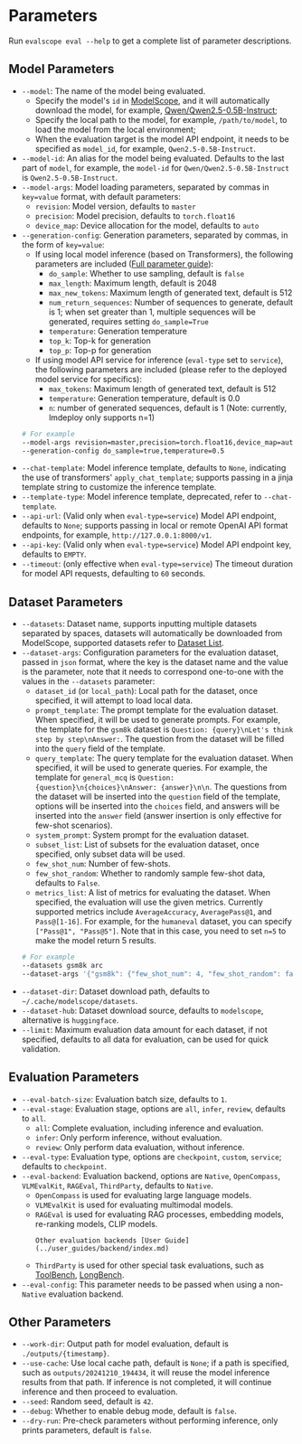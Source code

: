 # Parameters

Run `evalscope eval --help` to get a complete list of parameter descriptions.

## Model Parameters
- `--model`: The name of the model being evaluated.
  - Specify the model's `id` in [ModelScope](https://modelscope.cn/), and it will automatically download the model, for example, [Qwen/Qwen2.5-0.5B-Instruct](https://modelscope.cn/models/Qwen/Qwen2.5-0.5B-Instruct/summary);
  - Specify the local path to the model, for example, `/path/to/model`, to load the model from the local environment;
  - When the evaluation target is the model API endpoint, it needs to be specified as `model_id`, for example, `Qwen2.5-0.5B-Instruct`.
- `--model-id`: An alias for the model being evaluated. Defaults to the last part of `model`, for example, the `model-id` for `Qwen/Qwen2.5-0.5B-Instruct` is `Qwen2.5-0.5B-Instruct`.
- `--model-args`: Model loading parameters, separated by commas in `key=value` format, with default parameters:
  - `revision`: Model version, defaults to `master`
  - `precision`: Model precision, defaults to `torch.float16`
  - `device_map`: Device allocation for the model, defaults to `auto`
- `--generation-config`: Generation parameters, separated by commas, in the form of `key=value`:
  - If using local model inference (based on Transformers), the following parameters are included ([Full parameter guide](https://huggingface.co/docs/transformers/main_classes/text_generation#transformers.GenerationConfig)):
    - `do_sample`: Whether to use sampling, default is `false`
    - `max_length`: Maximum length, default is 2048
    - `max_new_tokens`: Maximum length of generated text, default is 512
    - `num_return_sequences`: Number of sequences to generate, default is 1; when set greater than 1, multiple sequences will be generated, requires setting `do_sample=True`
    - `temperature`: Generation temperature
    - `top_k`: Top-k for generation
    - `top_p`: Top-p for generation
  - If using model API service for inference (`eval-type` set to `service`), the following parameters are included (please refer to the deployed model service for specifics):
    - `max_tokens`: Maximum length of generated text, default is 512
    - `temperature`: Generation temperature, default is 0.0
    - `n`: number of generated sequences, default is 1 (Note: currently, lmdeploy only supports n=1)
  ```bash
  # For example
  --model-args revision=master,precision=torch.float16,device_map=auto
  --generation-config do_sample=true,temperature=0.5
  ```
- `--chat-template`: Model inference template, defaults to `None`, indicating the use of transformers' `apply_chat_template`; supports passing in a jinja template string to customize the inference template.
- `--template-type`: Model inference template, deprecated, refer to `--chat-template`.
- `--api-url`: (Valid only when `eval-type=service`) Model API endpoint, defaults to `None`; supports passing in local or remote OpenAI API format endpoints, for example, `http://127.0.0.1:8000/v1`.
- `--api-key`: (Valid only when `eval-type=service`) Model API endpoint key, defaults to `EMPTY`.
- `--timeout`: (only effective when `eval-type=service`) The timeout duration for model API requests, defaulting to `60` seconds.

## Dataset Parameters
- `--datasets`: Dataset name, supports inputting multiple datasets separated by spaces, datasets will automatically be downloaded from ModelScope, supported datasets refer to [Dataset List](./supported_dataset.md#supported-datasets).
- `--dataset-args`: Configuration parameters for the evaluation dataset, passed in `json` format, where the key is the dataset name and the value is the parameter, note that it needs to correspond one-to-one with the values in the `--datasets` parameter:
  - `dataset_id` (or `local_path`): Local path for the dataset, once specified, it will attempt to load local data.
  - `prompt_template`: The prompt template for the evaluation dataset. When specified, it will be used to generate prompts. For example, the template for the `gsm8k` dataset is `Question: {query}\nLet's think step by step\nAnswer:`. The question from the dataset will be filled into the `query` field of the template.
  - `query_template`: The query template for the evaluation dataset. When specified, it will be used to generate queries. For example, the template for `general_mcq` is `Question: {question}\n{choices}\nAnswer: {answer}\n\n`. The questions from the dataset will be inserted into the `question` field of the template, options will be inserted into the `choices` field, and answers will be inserted into the `answer` field (answer insertion is only effective for few-shot scenarios).
  - `system_prompt`: System prompt for the evaluation dataset.
  - `subset_list`: List of subsets for the evaluation dataset, once specified, only subset data will be used.
  - `few_shot_num`: Number of few-shots.
  - `few_shot_random`: Whether to randomly sample few-shot data, defaults to `False`.
  - `metrics_list`: A list of metrics for evaluating the dataset. When specified, the evaluation will use the given metrics. Currently supported metrics include `AverageAccuracy`, `AveragePass@1`, and `Pass@[1-16]`. For example, for the `humaneval` dataset, you can specify `["Pass@1", "Pass@5"]`. Note that in this case, you need to set `n=5` to make the model return 5 results.
  ```bash
  # For example
  --datasets gsm8k arc
  --dataset-args '{"gsm8k": {"few_shot_num": 4, "few_shot_random": false}, "arc": {"dataset_id": "/path/to/arc"}}'
  ```
- `--dataset-dir`: Dataset download path, defaults to `~/.cache/modelscope/datasets`.
- `--dataset-hub`: Dataset download source, defaults to `modelscope`, alternative is `huggingface`.
- `--limit`: Maximum evaluation data amount for each dataset, if not specified, defaults to all data for evaluation, can be used for quick validation.

## Evaluation Parameters
- `--eval-batch-size`: Evaluation batch size, defaults to `1`.
- `--eval-stage`: Evaluation stage, options are `all`, `infer`, `review`, defaults to `all`.
  - `all`: Complete evaluation, including inference and evaluation.
  - `infer`: Only perform inference, without evaluation.
  - `review`: Only perform data evaluation, without inference.
- `--eval-type`: Evaluation type, options are `checkpoint`, `custom`, `service`; defaults to `checkpoint`.
- `--eval-backend`: Evaluation backend, options are `Native`, `OpenCompass`, `VLMEvalKit`, `RAGEval`, `ThirdParty`, defaults to `Native`.
  - `OpenCompass` is used for evaluating large language models.
  - `VLMEvalKit` is used for evaluating multimodal models.
  - `RAGEval` is used for evaluating RAG processes, embedding models, re-ranking models, CLIP models.
    ```{seealso}
    Other evaluation backends [User Guide](../user_guides/backend/index.md)
    ```
  - `ThirdParty` is used for other special task evaluations, such as [ToolBench](../third_party/toolbench.md), [LongBench](../third_party/longwriter.md).
- `--eval-config`: This parameter needs to be passed when using a non-`Native` evaluation backend.

## Other Parameters
- `--work-dir`: Output path for model evaluation, default is `./outputs/{timestamp}`.
- `--use-cache`: Use local cache path, default is `None`; if a path is specified, such as `outputs/20241210_194434`, it will reuse the model inference results from that path. If inference is not completed, it will continue inference and then proceed to evaluation.
- `--seed`: Random seed, default is `42`.
- `--debug`: Whether to enable debug mode, default is `false`.
- `--dry-run`: Pre-check parameters without performing inference, only prints parameters, default is `false`.